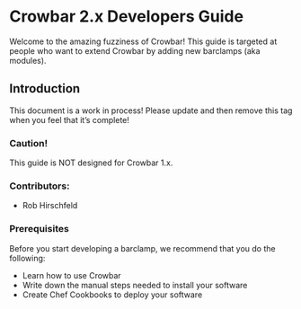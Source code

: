 # Crowbar 2.x Developers Guide

Welcome to the amazing fuzziness of Crowbar!  This guide is targeted at people who want to extend Crowbar by adding new barclamps (aka modules). 

## Introduction
This document is a work in process!  Please update and then remove this tag when you feel that it’s complete!

### Caution!

This guide is NOT designed for Crowbar 1.x.

### Contributors:

* Rob Hirschfeld

### Prerequisites

Before you start developing a barclamp, we recommend that you do the following:

*	Learn how to use Crowbar
*	Write down the manual steps needed to install your software
*	Create Chef Cookbooks to deploy your software
